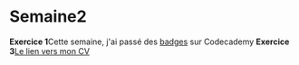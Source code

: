 # Semaine2
**Exercice 1**Cette semaine, j'ai passé des <a href="https://www.codecademy.com/users/anouchk/achievements">badges</a> sur Codecademy
**Exercice 3**<a href="https://github.com/anouchk/CV_ana/blob/master/CV_ana.html">Le lien vers mon CV</a>
